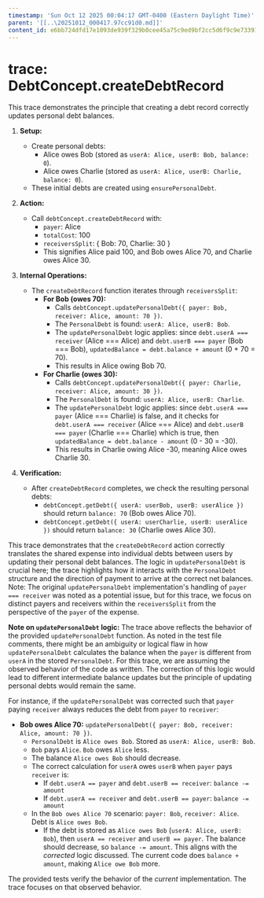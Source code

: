 ```yaml
---
timestamp: 'Sun Oct 12 2025 00:04:17 GMT-0400 (Eastern Daylight Time)'
parent: '[[..\20251012_000417.97cc91d0.md]]'
content_id: e6bb724dfd17e1093de939f329b0cee45a75c9ed9bf2cc5d6f9c9e7339192883
---
```


# trace: DebtConcept.createDebtRecord

This trace demonstrates the principle that creating a debt record correctly updates personal debt balances.

1. **Setup:**
   * Create personal debts:
     * Alice owes Bob (stored as `userA: Alice, userB: Bob, balance: 0`).
     * Alice owes Charlie (stored as `userA: Alice, userB: Charlie, balance: 0`).
   * These initial debts are created using `ensurePersonalDebt`.

2. **Action:**
   * Call `debtConcept.createDebtRecord` with:
     * `payer`: Alice
     * `totalCost`: 100
     * `receiversSplit`: { Bob: 70, Charlie: 30 }
     * This signifies Alice paid 100, and Bob owes Alice 70, and Charlie owes Alice 30.

3. **Internal Operations:**
   * The `createDebtRecord` function iterates through `receiversSplit`:
     * **For Bob (owes 70):**
       * Calls `debtConcept.updatePersonalDebt({ payer: Bob, receiver: Alice, amount: 70 })`.
       * The `PersonalDebt` is found: `userA: Alice, userB: Bob`.
       * The `updatePersonalDebt` logic applies: since `debt.userA === receiver` (Alice === Alice) and `debt.userB === payer` (Bob === Bob), `updatedBalance = debt.balance + amount` (0 + 70 = 70).
       * This results in Alice owing Bob 70.
     * **For Charlie (owes 30):**
       * Calls `debtConcept.updatePersonalDebt({ payer: Charlie, receiver: Alice, amount: 30 })`.
       * The `PersonalDebt` is found: `userA: Alice, userB: Charlie`.
       * The `updatePersonalDebt` logic applies: since `debt.userA === payer` (Alice === Charlie) is false, and it checks for `debt.userA === receiver` (Alice === Alice) and `debt.userB === payer` (Charlie === Charlie) which is true, then `updatedBalance = debt.balance - amount` (0 - 30 = -30).
       * This results in Charlie owing Alice -30, meaning Alice owes Charlie 30.

4. **Verification:**
   * After `createDebtRecord` completes, we check the resulting personal debts:
     * `debtConcept.getDebt({ userA: userBob, userB: userAlice })` should return `balance: 70` (Bob owes Alice 70).
     * `debtConcept.getDebt({ userA: userCharlie, userB: userAlice })` should return `balance: 30` (Charlie owes Alice 30).

This trace demonstrates that the `createDebtRecord` action correctly translates the shared expense into individual debts between users by updating their personal debt balances. The logic in `updatePersonalDebt` is crucial here; the trace highlights how it interacts with the `PersonalDebt` structure and the direction of payment to arrive at the correct net balances. Note: The original `updatePersonalDebt` implementation's handling of `payer === receiver` was noted as a potential issue, but for this trace, we focus on distinct payers and receivers within the `receiversSplit` from the perspective of the `payer` of the expense.

**Note on `updatePersonalDebt` logic:** The trace above reflects the behavior of the provided `updatePersonalDebt` function. As noted in the test file comments, there might be an ambiguity or logical flaw in how `updatePersonalDebt` calculates the balance when the `payer` is different from `userA` in the stored `PersonalDebt`. For this trace, we are assuming the observed behavior of the code as written. The correction of this logic would lead to different intermediate balance updates but the principle of updating personal debts would remain the same.

For instance, if the `updatePersonalDebt` was corrected such that `payer` paying `receiver` always reduces the debt from `payer` to `receiver`:

* **Bob owes Alice 70:** `updatePersonalDebt({ payer: Bob, receiver: Alice, amount: 70 })`.
  * `PersonalDebt` is `Alice owes Bob`. Stored as `userA: Alice, userB: Bob`.
  * `Bob` pays `Alice`. `Bob` owes `Alice` less.
  * The balance `Alice owes Bob` should decrease.
  * The correct calculation for `userA` owes `userB` when `payer` pays `receiver` is:
    * If `debt.userA == payer` and `debt.userB == receiver`: `balance -= amount`
    * If `debt.userA == receiver` and `debt.userB == payer`: `balance -= amount`
  * In the `Bob owes Alice 70` scenario: `payer: Bob`, `receiver: Alice`. Debt is `Alice owes Bob`.
    * If the debt is stored as `Alice owes Bob` (`userA: Alice, userB: Bob`), then `userA == receiver` and `userB == payer`. The balance should decrease, so `balance -= amount`. This aligns with the *corrected* logic discussed. The current code does `balance + amount`, making `Alice owe Bob` more.

The provided tests verify the behavior of the *current* implementation. The trace focuses on that observed behavior.
